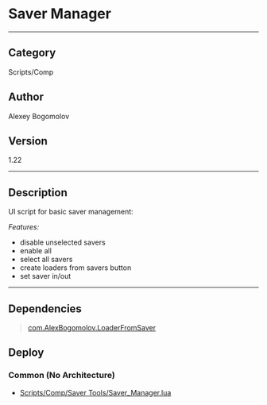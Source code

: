 # Saver Manager
___

## Category
Scripts/Comp

## Author
Alexey Bogomolov

## Version
1.22

___

## Description
<p>UI script for basic saver management:</p>
<p><i>Features:</i></p>
<ul>
	<li>disable unselected savers</li>
	<li>enable all</li>
	<li>select all savers</li>
	<li>create loaders from savers button</li>
	<li>set saver in/out</li>
</ul>



___

## Dependencies

> [com.AlexBogomolov.LoaderFromSaver](com.AlexBogomolov.LoaderFromSaver.md ':class=button')  
## Deploy

### Common (No Architecture)

<ul>
<li><a href="https://gitlab.com/WeSuckLess/Reactor/-/blob/master/Atoms/com.AlexBogomolov.SaverManager/Scripts/Comp/Saver Tools/Saver_Manager.lua?ref_type=heads">Scripts/Comp/Saver Tools/Saver_Manager.lua</a></li>
</ul>
